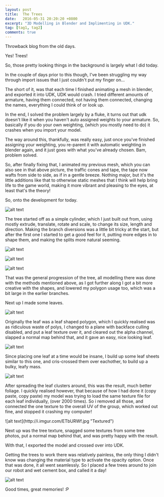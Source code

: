 ```yaml
---
layout: post
title:  The Trees
date:   2016-05-31 20:20:20 +0800
excerpt: "3D Modelling in Blender and Implimenting in UDK."
tag: [tag1, tag2]
comments: true
---
```


<p>Throwback blog from the old days.</p>
<p>Yes! Trees!</p>
<p>So, those pretty looking things in the background is largely what I did today.</p>
<p>In the couple of days prior to this though, I've been struggling my way through import issues that I just couldn't put my finger on...</p>

<p>The short of it, was that each time I finished animating a mesh in blender, and exported it into UDK, UDK would crash. I tried different amounts of armature, having them connected, not having them connected, changing the names, everything I could think of or look up.</p>
<p>In the end, I solved the problem largely by a fluke, it turns out that udk doesn't like it when you haven't auto assigned weights to your armature. So, basically if you do your own weighting, (which you mostly need to do) it crashes when you import your model.</p>

<p>The way around this, thankfully, was really easy, just once you've finished assigning your weighting, you re-parent it with automatic weighting in blender again, and it just goes with what you've already chosen. Bam, problem solved.</p>

<p>So, after finally fixing that, I animated my previous mesh, which you can also see in that above picture, the traffic cones and tape, the tape now wafts from side to side, as if in a gentle breeze. Nothing major, but it's the little additions like that to otherwise static meshes that I think will help bring life to the game world, making it more vibrant and pleasing to the eyes, at least that's the theory!</p>

<p>So, onto the development for today.</p>

![alt text](http://i.imgur.com/li2FfD6.jpg "Prototype")

<p>The tree started off as a simple cylinder, which I just built out from, using mostly extrude, translate, rotate and scale, to change its size, length and direction. Making the branch diversions was a little bit tricky at the start, but after the first one I started to get a good feel for it, putting more edges in to shape them, and making the splits more natural seeming.</p>

![alt text](http://i.imgur.com/xb0r5N7.jpg "Growing")

![alt text](http://i.imgur.com/bYoLCeR.jpg "Still growing")

![alt text](http://i.imgur.com/qOPMHS9.jpg "Eerie")

<p>That was the general progression of the tree, all modelling there was done with the methods mentioned above, as I got further along I got a bit more creative with the shapes, and lowered my polygon usage too, which was a bit large in the earlier branches.</p>

<p>Next up I made some leaves.</p>

![alt text](http://i.imgur.com/9qxXFL8.jpg "Leaf")

<p>Originally the leaf was a leaf shaped polygon, which I quickly realised was as ridiculous waste of polys, I changed to a plane with backface culling disabled, and put a leaf texture over it, and cleared out the alpha channel, slapped a normal map behind that, and it gave an easy, nice looking leaf.</p>

![alt text](http://i.imgur.com/zAk7ZW1.jpg "Leaves")

<p>Since placing one leaf at a time would be insane, I build up some leaf sheets similar to this one, and cris-crossed them over eachother, to build up a bulky, leafy mass.</p>

![alt text](http://i.imgur.com/t4Y8a6C.jpg "A tree")

<p>After spreading the leaf clusters around, this was the result, much better foliage. I quickly realised however, that because of how I had done it (copy paste, copy paste) my model was trying to load the same texture file for each leaf individually, (over 2000 times). So i removed all those, and connected the one texture to the overall UV of the group, which worked out fine, and stopped it crashing my computer!</p>
![alt text](http://i.imgur.com/ETbURWf.jpg "Textured")

<p>Next up was the tree texture, snagged some textures from some tree photos, put a normal map behind that, and was pretty happy with the result.</p>

<p>With that, I exported the model and crossed over into UDK.</p>

<p>Getting the trees to work there was relatively painless, the only thing I didn't know was changing the material type to activate the opacity option. Once that was done, it all went seamlessly. So I placed a few trees around to join our robot and wet cement box, and called it a day!</p>

![alt text](http://i.imgur.com/hzmfdGv.jpg "Implemented")

<p>Good times, great memories! :P</p>

